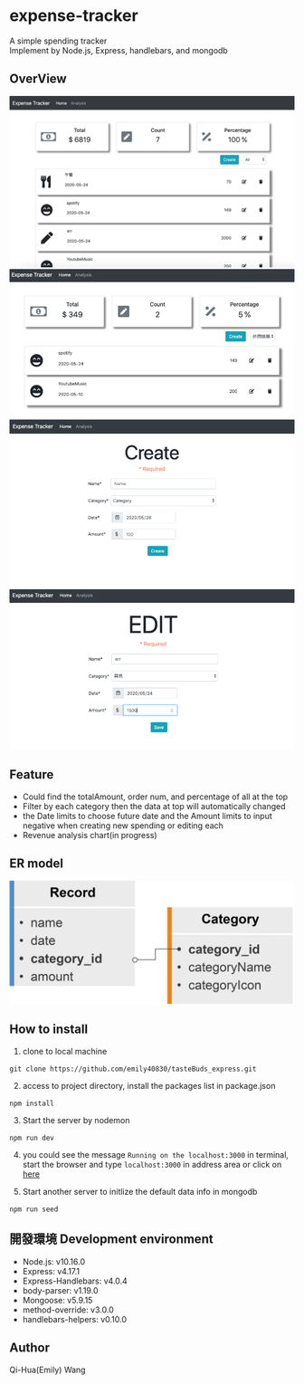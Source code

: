 # expense-tracker

A simple spending tracker  
Implement by Node.js, Express, handlebars, and mongodb  

## OverView
![](https://github.com/emily40830/expense-tracker/blob/master/public/img/cover.png)
![](https://github.com/emily40830/expense-tracker/blob/master/public/img/filter.png)
![](https://github.com/emily40830/expense-tracker/blob/master/public/img/create.png)
![](https://github.com/emily40830/expense-tracker/blob/master/public/img/edit.png)

## Feature
- Could find the totalAmount, order num, and percentage of all at the top
- Filter by each category then the data at top will automatically changed
- the Date limits to choose future date and the Amount limits to input negative when creating new spending or editing each  
- Revenue analysis chart(in progress)

## ER model
![](https://github.com/emily40830/expense-tracker/blob/master/public/img/ER-model.png)

## How to install
1. clone to local machine
```
git clone https://github.com/emily40830/tasteBuds_express.git
```
2. access to project directory, install the packages list in package.json
```
npm install
```
3. Start the server by nodemon
```
npm run dev
```
4. you could see the message `Running on the localhost:3000` in terminal, start the browser and type `localhost:3000` in address area or click on [here](http://localhost:3000)

5. Start another server to initlize the default data info in mongodb
```
npm run seed
```


## 開發環境 Development environment
- Node.js: v10.16.0
- Express: v4.17.1
- Express-Handlebars: v4.0.4
- body-parser: v1.19.0
- Mongoose: v5.9.15
- method-override: v3.0.0
- handlebars-helpers: v0.10.0

## Author
Qi-Hua(Emily) Wang